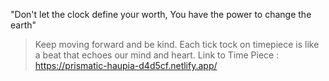 "Don't let the clock define your worth,
You have the power to change the earth"
> Keep moving forward and be kind.
> Each tick tock on timepiece is like a beat that echoes our mind and heart.
Link to Time Piece : https://prismatic-haupia-d4d5cf.netlify.app/
